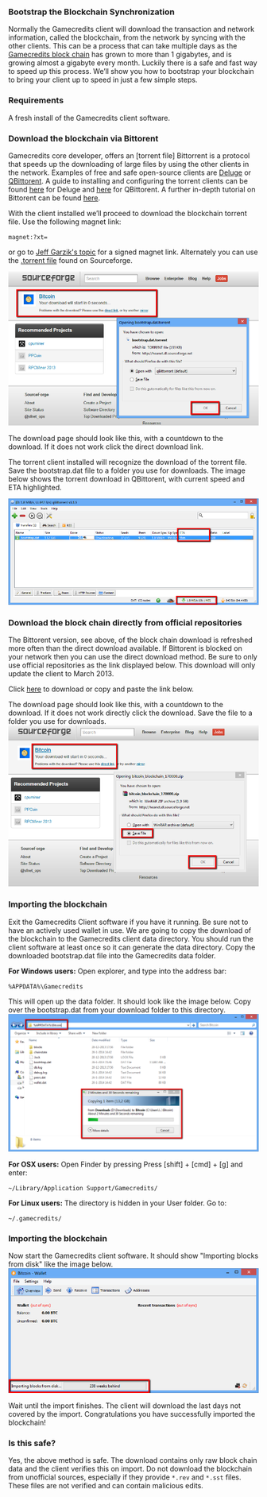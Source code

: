 ### Bootstrap the Blockchain Synchronization

Normally the Gamecredits client will download the transaction and network information, called the blockchain, from the network by syncing with the other clients. This can be a process that can take multiple days as the [Gamecredits block chain](https://) has grown to more than 1 gigabytes, and is growing almost a gigabyte every month. Luckily there is a safe and fast way to speed up this process. We’ll show you how to bootstrap your blockchain to bring your client up to speed in just a few simple steps.

### Requirements

A fresh install of the Gamecredits client software.

### Download the blockchain via Bittorent

Gamecredits core developer, offers an [torrent file]  Bittorrent is a protocol that speeds up the downloading of large files by using the other clients in the network. 
Examples of free and safe open-source clients are [Deluge](http://deluge-torrent.org/) or [QBittorent](http://www.qbittorrent.org/). A guide to installing and configuring the torrent clients can be found [here](http://dev.deluge-torrent.org/wiki/UserGuide) for Deluge and [here](http://qbforums.shiki.hu/) for QBittorent. A further in-depth tutorial on Bittorent can be found [here](http://www.howtogeek.com/howto/31846/bittorrent-for-beginners-how-get-started-downloading-torrents/).

With the client installed we’ll proceed to download the blockchain torrent file. Use the following magnet link:

	magnet:?xt=
	
 or go to [Jeff Garzik's topic](https://bitcointalk.org/index.php?topic=145386.0) for a signed magnet link. Alternately you can use the [.torrent file](http://) found on Sourceforge.
     
![Fig1](img/bootstrap1.png)

The download page should look like this, with a countdown to the download. If it does not work click the direct download link.

The torrent client installed will recognize the download of the torrent file. Save the bootstrap.dat file to a folder you use for downloads. The image below shows the torrent download in QBittorent, with current speed and ETA highlighted.

![Fig2](img/bootstrap2.png)

### Download the block chain directly from official repositories
The Bittorent version, see above, of the block chain download is refreshed more often than the direct download available. If Bittorent is blocked on your network then you can use the direct download method. Be sure to only use official repositories as the link displayed below. This download will only update the client to March 2013.

Click [here](http://) to download or copy and paste the link below.

   
The download page should look like this, with a countdown to the download. If it does not work directly click the download. Save the file to a folder you use for downloads.
![Fig3](img/bootstrap3.png)

### Importing the blockchain
Exit the Gamecredits Client software if you have it running. Be sure not to have an actively used wallet in use. We are going to copy the download of the blockchain to the Gamecredits client data directory. You should run the client software at least once so it can generate the data directory. Copy the downloaded bootstrap.dat file into the Gamecredits data folder.

**For Windows users:**
Open explorer, and type into the address bar:

	%APPDATA%\Gamecredits
    
This will open up the data folder. It should look like the image below. Copy over the bootstrap.dat from your download folder to this directory.
![Fig4](img/bootstrap4.png)

**For OSX users:**
Open Finder by pressing Press [shift] + [cmd] + [g] and enter:

	~/Library/Application Support/Gamecredits/
    
**For Linux users:**
The directory is hidden in your User folder. Go to:

	~/.gamecredits/
    
### Importing the blockchain
Now start the Gamecredits client software. It should show "Importing blocks from disk" like the image below. 
![Fig5](img/bootstrap5.png)

Wait until the import finishes. The client will download the last days not covered by the import. Congratulations you have successfully imported the blockchain!

### Is this safe?

Yes, the above method is safe. The download contains only raw block chain data and the client verifies this on import. Do not download the blockchain from unofficial sources, especially if they provide `*.rev` and `*.sst` files. These files are not verified and can contain malicious edits.
